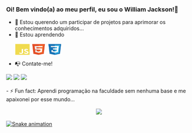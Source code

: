 ### Oi! Bem vindo(a) ao meu perfil, eu sou o William Jackson!👋
- 👯 Estou querendo um participar de projetos para aprimorar os conhecimentos adquiridos...
- 🌱 Estou aprendendo </div>
  <div style="display: inline_block"><br>
    <img align="center" alt="Will-Js" height="30" width="40" src="https://raw.githubusercontent.com/devicons/devicon/master/icons/javascript/javascript-plain.svg">
    <img align="center" alt="Will-HTML" height="30" width="40" src="https://raw.githubusercontent.com/devicons/devicon/master/icons/html5/html5-original.svg">
    <img align="center" alt="Will-CSS" height="30" width="40" src="https://raw.githubusercontent.com/devicons/devicon/master/icons/css3/css3-original.svg">
</div>

- 📭 Contate-me!
<div>
  <a href="https://www.instagram.com/_will_jack/"><img src="https://img.shields.io/badge/Instagram-E4405F?style=for-the-badge&logo=instagram&logoColor=white"></a>
  <a href="https://wa.me/5584992134512"><img src="https://img.shields.io/badge/WhatsApp-25D366?style=for-the-badge&logo=whatsapp&logoColor=white"></a>
  <a href="https://www.linkedin.com/in/william-jackson-souza/"><img src="https://img.shields.io/badge/LinkedIn-0077B5?style=for-the-badge&logo=linkedin&logoColor=white"></a>
</div>
<br>
- ⚡ Fun fact: Aprendi programação na faculdade sem nenhuma base e me apaixonei por esse mundo...
<br>
<br>
<div align="center">
  <a href="https://github.com/Will-Jacks">
  <!--<img height="180em" src="https://github-readme-stats.vercel.app/api?username=Will-Jacks&show_icons=true&theme=dark&include_all_commits=true&count_private=true"/>-->
  <img height="180em" src="https://github-readme-stats.vercel.app/api/top-langs/?username=Will-Jacks&layout=compact&langs_count=7&theme=dark"/>
</div>
  
![Snake animation](https://github.com/Will-Jacks/Will-Jacks/blob/output/github-contribution-grid-snake.svg)

